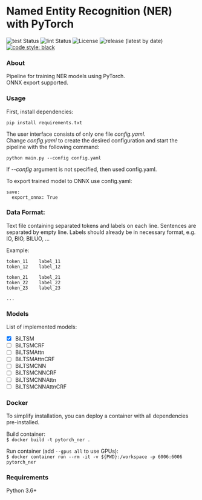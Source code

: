 # Named Entity Recognition (NER) with PyTorch

![test Status](https://github.com/dayyass/pytorch_ner/workflows/test/badge.svg)
![lint Status](https://github.com/dayyass/pytorch_ner/workflows/lint/badge.svg)
![License](https://img.shields.io/github/license/dayyass/pytorch_ner)
![release (latest by date)](https://img.shields.io/github/v/release/dayyass/pytorch_ner)
[![code style: black](https://img.shields.io/badge/code%20style-black-000000.svg)](https://github.com/psf/black)

### About
Pipeline for training NER models using PyTorch.<br/>
ONNX export supported.<br/>

### Usage
First, install dependencies:
```
pip install requirements.txt
```

The user interface consists of only one file *config.yaml*.<br/>
Change *config.yaml* to create the desired configuration and start the pipeline with the following command:
```
python main.py --config config.yaml
```
If *--config* argument is not specified, then used config.yaml.

To export trained model to ONNX use config.yaml:
```
save:
  export_onnx: True
```

### Data Format:
Text file containing separated tokens and labels on each line. Sentences are separated by empty line.
Labels should already be in necessary format, e.g. IO, BIO, BILUO, ...

Example:
```
token_11    label_11
token_12    label_12

token_21    label_21
token_22    label_22
token_23    label_23

...
```

### Models
List of implemented models:
- [x] BiLTSM
- [ ] BiLTSMCRF
- [ ] BiLTSMAttn
- [ ] BiLTSMAttnCRF
- [ ] BiLTSMCNN
- [ ] BiLTSMCNNCRF
- [ ] BiLTSMCNNAttn
- [ ] BiLTSMCNNAttnCRF

### Docker
To simplify installation, you can deploy a container with all dependencies pre-installed.

Build container:<br/>
`$ docker build -t pytorch_ner .`


Run container (add `--gpus all` to use GPUs):<br/>
`$ docker container run --rm -it -v ${PWD}:/workspace -p 6006:6006 pytorch_ner`


### Requirements
Python 3.6+
